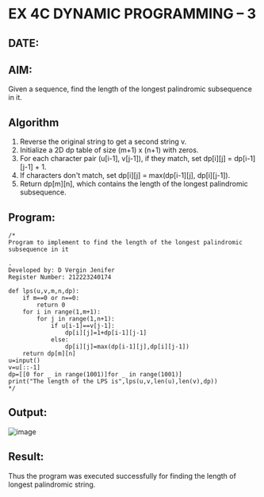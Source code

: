 # EX 4C DYNAMIC PROGRAMMING – 3
## DATE:
## AIM:
Given a sequence, find the length of the longest palindromic subsequence in it.





## Algorithm
1. Reverse the original string to get a second string v.
2. Initialize a 2D dp table of size (m+1) x (n+1) with zeros.
3. For each character pair (u[i-1], v[j-1]), if they match, set dp[i][j] = dp[i-1][j-1] + 1.
4. If characters don't match, set dp[i][j] = max(dp[i-1][j], dp[i][j-1]).
5. Return dp[m][n], which contains the length of the longest palindromic subsequence.

## Program:
```
/*
Program to implement to find the length of the longest palindromic subsequence in it

.
Developed by: D Vergin Jenifer
Register Number: 212223240174

def lps(u,v,m,n,dp):
    if m==0 or n==0:
        return 0
    for i in range(1,m+1):
        for j in range(1,n+1):
            if u[i-1]==v[j-1]:
                dp[i][j]=1+dp[i-1][j-1]
            else:
                dp[i][j]=max(dp[i-1][j],dp[i][j-1])
    return dp[m][n]
u=input()
v=u[::-1]
dp=[[0 for _ in range(1001)]for _ in range(1001)]
print("The length of the LPS is",lps(u,v,len(u),len(v),dp))
*/
```

## Output:


![image](https://github.com/user-attachments/assets/a1656a0f-3279-4580-a600-66a83fd29140)


## Result:
Thus the program was executed successfully for finding the length of longest palindromic string.
